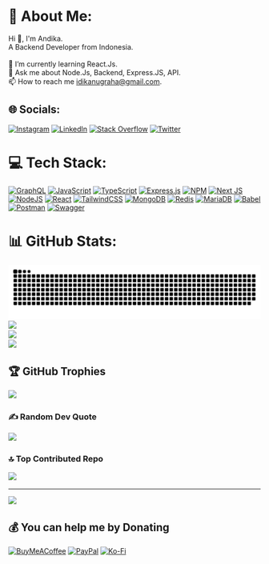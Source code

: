 # 💫 About Me:
Hi 👋, I'm Andika.<br>A Backend Developer from Indonesia.<br><br>🌱 I’m currently learning React.Js.<br>💬 Ask me about Node.Js, Backend, Express.JS, API.<br>📫 How to reach me idikanugraha@gmail.com.


## 🌐 Socials:
[![Instagram](https://img.shields.io/badge/Instagram-%23E4405F.svg?logo=Instagram&logoColor=white)](https://instagram.com/idika.js) [![LinkedIn](https://img.shields.io/badge/LinkedIn-%230077B5.svg?logo=linkedin&logoColor=white)](https://linkedin.com/in/idika31) [![Stack Overflow](https://img.shields.io/badge/-Stackoverflow-FE7A16?logo=stack-overflow&logoColor=white)](https://stackoverflow.com/users/15719828) [![Twitter](https://img.shields.io/badge/Twitter-%231DA1F2.svg?logo=Twitter&logoColor=white)](https://twitter.com/IDika317) 

# 💻 Tech Stack:
[![GraphQL](https://img.shields.io/badge/-GraphQL-E10098?style=for-the-badge&logo=graphql&logoColor=white)](https://graphql.org/) [![JavaScript](https://img.shields.io/badge/javascript-%23323330.svg?style=for-the-badge&logo=javascript&logoColor=%23F7DF1E)](https://developer.mozilla.org/en-US/docs/Web/JavaScript) [![TypeScript](https://img.shields.io/badge/typescript-%23007ACC.svg?style=for-the-badge&logo=typescript&logoColor=white)](https://www.typescriptlang.org/) [![Express.js](https://img.shields.io/badge/express.js-%23404d59.svg?style=for-the-badge&logo=express&logoColor=%2361DAFB)](https://expressjs.com/) [![NPM](https://img.shields.io/badge/NPM-%23000000.svg?style=for-the-badge&logo=npm&logoColor=white)](https://www.npmjs.com/) [![Next JS](https://img.shields.io/badge/Next-black?style=for-the-badge&logo=next.js&logoColor=white)](https://nextjs.org/) [![NodeJS](https://img.shields.io/badge/node.js-6DA55F?style=for-the-badge&logo=node.js&logoColor=white)](https://nodejs.org/) [![React](https://img.shields.io/badge/react-%2320232a.svg?style=for-the-badge&logo=react&logoColor=%2361DAFB)](https://reactjs.org/) [![TailwindCSS](https://img.shields.io/badge/tailwindcss-%2338B2AC.svg?style=for-the-badge&logo=tailwind-css&logoColor=white)](https://tailwindcss.com/) [![MongoDB](https://img.shields.io/badge/MongoDB-%234ea94b.svg?style=for-the-badge&logo=mongodb&logoColor=white)](https://www.mongodb.com/) [![Redis](https://img.shields.io/badge/redis-%23DD0031.svg?style=for-the-badge&logo=redis&logoColor=white)](https://redis.io/) [![MariaDB](https://img.shields.io/badge/MariaDB-003545?style=for-the-badge&logo=mariadb&logoColor=white)](https://mariadb.org/) [![Babel](https://img.shields.io/badge/Babel-F9DC3e?style=for-the-badge&logo=babel&logoColor=black)](https://babeljs.io/) [![Postman](https://img.shields.io/badge/Postman-FF6C37?style=for-the-badge&logo=postman&logoColor=white)](https://www.postman.com/) [![Swagger](https://img.shields.io/badge/-Swagger-%23Clojure?style=for-the-badge&logo=swagger&logoColor=white)](https://swagger.io/)

# 📊 GitHub Stats:
![](https://raw.githubusercontent.com/idika31/idika31/output/snake.svg)
![](https://github-readme-stats.vercel.app/api?username=idika31&theme=dracula&hide_border=false&include_all_commits=true&count_private=true)<br/>
![](https://github-readme-streak-stats.herokuapp.com/?user=idika31&theme=dracula&hide_border=false)<br/>
![](https://github-readme-stats.vercel.app/api/top-langs/?username=idika31&theme=dracula&hide_border=false&include_all_commits=true&count_private=true&layout=compact)

###

## 🏆 GitHub Trophies
![](https://github-profile-trophy.vercel.app/?username=idika31&theme=juicyfresh&no-frame=false&no-bg=false&margin-w=4)

### ✍️ Random Dev Quote
![](https://quotes-github-readme.vercel.app/api?type=horizontal&theme=gruvbox)

### 🔝 Top Contributed Repo
![](https://github-contributor-stats.vercel.app/api?username=idika31&limit=5&theme=dracula&combine_all_yearly_contributions=true)

---
[![](https://visitcount.itsvg.in/api?id=idika31&icon=0&color=6)](https://visitcount.itsvg.in)

  ## 💰 You can help me by Donating
  [![BuyMeACoffee](https://img.shields.io/badge/Buy%20Me%20a%20Coffee-ffdd00?style=for-the-badge&logo=buy-me-a-coffee&logoColor=black)](https://buymeacoffee.com/idika) [![PayPal](https://img.shields.io/badge/PayPal-00457C?style=for-the-badge&logo=paypal&logoColor=white)](https://paypal.me/idika31) [![Ko-Fi](https://img.shields.io/badge/Ko--fi-F16061?style=for-the-badge&logo=ko-fi&logoColor=white)](https://ko-fi.com/idika) 
